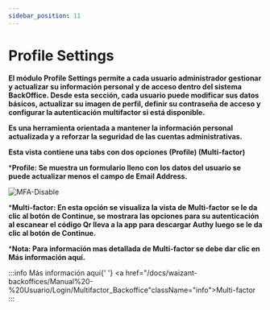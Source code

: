 ```yaml
---
sidebar_position: 11
---
```


# Profile Settings

**El módulo Profile Settings permite a cada usuario administrador gestionar y actualizar su información personal y de acceso dentro del sistema BackOffice. Desde esta sección, cada usuario puede modificar sus datos básicos, actualizar su imagen de perfil, definir su contraseña de acceso y configurar la autenticación multifactor si está disponible.**

**Es una herramienta orientada a mantener la información personal actualizada y a reforzar la seguridad de las cuentas administrativas.**

**Esta vista contiene una tabs con dos opciones (Profile) (Multi-factor)**

***Profile: Se muestra un formulario lleno con los datos del usuario se puede actualizar menos el campo de Email Address.**

![MFA-Disable](/img/backoffice-user/profile_settings_backoffice.png)

***Multi-factor: En esta opción se visualiza la vista de Multi-factor se le da clic al botón de Continue, se mostrara las opciones para su autenticación al escanear el código Qr lleva a la app para descargar Authy luego se le da clic al botón de Continue.**

***Nota: Para información mas detallada de Multi-factor se debe dar clic en Más información aquí.**


:::info
Más información aquí{' '}
<a href="/docs/waizant-backoffices/Manual%20-%20Usuario/Login/Multifactor_Backoffice"className="info">Multi-factor</a>
:::